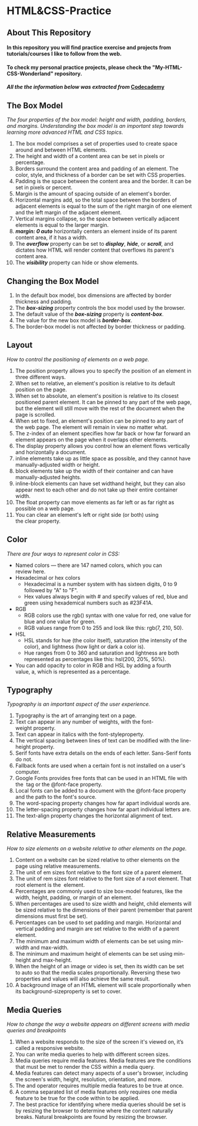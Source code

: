 # HTML&CSS-Practice

## About This Repository

#### In this repository you will find practice exercise and projects from tutorials/courses I like to follow from the web.
#### To check my personal practice projects, please check the "My-HTML-CSS-Wonderland" repository.

#### _All the the information below was extracted from_ [Codecademy](https://www.codecademy.com/)

## The Box Model

_The four properties of the box model: height and width, padding, borders, and margins. Understanding the box model is an important step towards learning more advanced HTML and CSS topics._ 

1. The box model comprises a set of properties used to create space around and between HTML elements.
2. The height and width of a content area can be set in pixels or percentage.
3. Borders surround the content area and padding of an element. The color, style, and thickness of a border can be set with CSS properties.
4. Padding is the space between the content area and the border. It can be set in pixels or percent.
5. Margin is the amount of spacing outside of an element's border.
6. Horizontal margins add, so the total space between the borders of adjacent elements is equal to the sum of the right margin of one element and the left margin of the adjacent element.
7. Vertical margins collapse, so the space between vertically adjacent elements is equal to the larger margin.
8. **_margin: 0 auto_** horizontally centers an element inside of its parent content area, if it has a width.
9. The **_overflow_** property can be set to **_display_**, **_hide_**, or **_scroll_**, and dictates how HTML will render content that overflows its parent's content area.
10. The **_visibility_** property can hide or show elements.


## Changing the Box Model

1. In the default box model, box dimensions are affected by border thickness and padding.
2. The **_box-sizing_** property controls the box model used by the browser.
3. The default value of the **_box-sizing_** property is **_content-box_**.
4. The value for the new box model is **_border-box_**.
5. The border-box model is not affected by border thickness or padding.

## Layout

_How to control the positioning of elements on a web page._

1.	The position property allows you to specify the position of an element in three different ways.
2.	When set to relative, an element's position is relative to its default position on the page.
3.	When set to absolute, an element's position is relative to its closest positioned parent element. It can be pinned to any part of the web page, but the element will still move with the rest of the document when the page is scrolled.
4.	When set to fixed, an element's position can be pinned to any part of the web page. The element will remain in view no matter what.
5.	The z-index of an element specifies how far back or how far forward an element appears on the page when it overlaps other elements.
6.	The display property allows you control how an element flows vertically and horizontally a document.
7.	inline elements take up as little space as possible, and they cannot have manually-adjusted width or height.
8.	block elements take up the width of their container and can have manually-adjusted heights.
9.	inline-block elements can have set widthand height, but they can also appear next to each other and do not take up their entire container width.
10.	The float property can move elements as far left or as far right as possible on a web page.
11.	You can clear an element's left or right side (or both) using the clear property.

## Color

_There are four ways to represent color in CSS:_

-	Named colors — there are 147 named colors, which you can review here.
- Hexadecimal or hex colors
  - Hexadecimal is a number system with has sixteen digits, 0 to 9 followed by "A" to "F".
  - Hex values always begin with # and specify values of red, blue and green using hexademical numbers such as #23F41A.
- RGB
  - RGB colors use the rgb() syntax with one value for red, one value for blue and one value for green.
  - RGB values range from 0 to 255 and look like this: rgb(7, 210, 50).
- HSL
  - HSL stands for hue (the color itself), saturation (the intensity of the color), and lightness (how light or dark a color is).
  - Hue ranges from 0 to 360 and saturation and lightness are both represented as percentages like this: hsl(200, 20%, 50%).
- You can add opacity to color in RGB and HSL by adding a fourth value, a, which is represented as a percentage.

## Typography

_Typography is an important aspect of the user experience._

1.	Typography is the art of arranging text on a page.
2.	Text can appear in any number of weights, with the font-weight property.
3.	Text can appear in italics with the font-styleproperty.
4.	The vertical spacing between lines of text can be modified with the line-height property.
5.	Serif fonts have extra details on the ends of each letter. Sans-Serif fonts do not.
6.	Fallback fonts are used when a certain font is not installed on a user's computer.
7.	Google Fonts provides free fonts that can be used in an HTML file with the <link> tag or the @font-face property.
8.	Local fonts can be added to a document with the @font-face property and the path to the font's source.
9.  The word-spacing property changes how far apart individual words are.
10.	The letter-spacing property changes how far apart individual letters are.
11.	The text-align property changes the horizontal alignment of text.

## Relative Measurements

_How to size elements on a website relative to other elements on the page._

1.	Content on a website can be sized relative to other elements on the page using relative measurements.
2.	The unit of em sizes font relative to the font size of a parent element.
3.	The unit of rem sizes font relative to the font size of a root element. That root element is the <html> element.
4.  Percentages are commonly used to size box-model features, like the width, height, padding, or margin of an element.
5.	When percentages are used to size width and height, child elements will be sized relative to the dimensions of their parent (remember that parent dimensions must first be set).
6.	Percentages can be used to set padding and margin. Horizontal and vertical padding and margin are set relative to the width of a parent element.
7.	The minimum and maximum width of elements can be set using min-width and max-width.
8.	The minimum and maximum height of elements can be set using min-height and max-height.
9.	When the height of an image or video is set, then its width can be set to auto so that the media scales proportionally. Reversing these two properties and values will also achieve the same result.
10.	A background image of an HTML element will scale proportionally when its background-sizeproperty is set to cover.

## Media Queries

_How to change the way a website appears on different screens with media queries and breakpoints_

1.	When a website responds to the size of the screen it's viewed on, it’s called a responsive website.
2.	You can write media queries to help with different screen sizes.
3.	Media queries require media features. Media features are the conditions that must be met to render the CSS within a media query.
4.	Media features can detect many aspects of a user's browser, including the screen's width, height, resolution, orientation, and more.
5.	The and operator requires multiple media features to be true at once.
6.	A comma separated list of media features only requires one media feature to be true for the code within to be applied.
7.	The best practice for identifying where media queries should be set is by resizing the browser to determine where the content naturally breaks. Natural breakpoints are found by resizing the browser.
